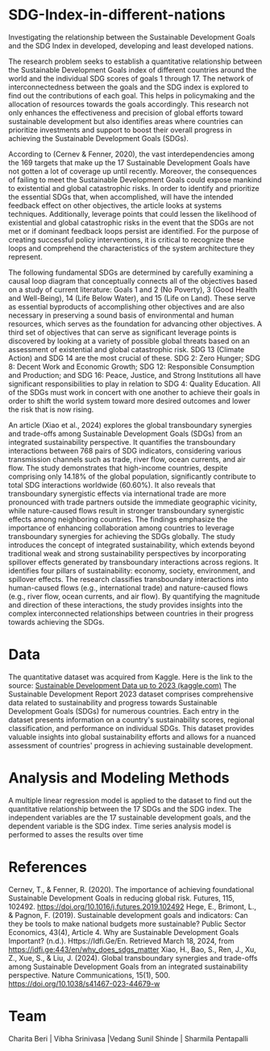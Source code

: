 # SDG-Index-in-different-nations
Investigating the relationship between the Sustainable Development Goals and the SDG Index in developed, developing and least developed nations.

The research problem seeks to establish a quantitative relationship between the Sustainable Development Goals index of different countries around the world and the individual SDG scores of goals 1 through 17.
The network of interconnectedness between the goals and the SDG index is explored to find out the contributions of each goal. This helps in policymaking and the allocation of resources towards the goals accordingly. This research not only enhances the effectiveness and precision of global efforts toward sustainable development but also identifies areas where countries can prioritize investments and support to boost their overall progress in achieving the Sustainable Development Goals (SDGs).

According to (Cernev & Fenner, 2020), the vast interdependencies among the 169 targets that make up the 17 Sustainable Development Goals have not gotten a lot of coverage up until recently. Moreover, the consequences of failing to meet the Sustainable Development Goals could expose mankind to existential and global catastrophic risks. In order to identify and prioritize the essential SDGs that, when accomplished, will have the intended feedback effect on other objectives, the article looks at systems techniques. Additionally, leverage points that could lessen the likelihood of existential and global catastrophic risks in the event that the SDGs are not met or if dominant feedback loops persist are identified. For the purpose of creating successful policy interventions, it is critical to recognize these loops and comprehend the characteristics of the system architecture they represent.

The following fundamental SDGs are determined by carefully examining a causal loop diagram that conceptually connects all of the objectives based on a study of current literature: 
Goals 1 and 2 (No Poverty), 3 (Good Health and Well-Being), 14 (Life Below Water), and 15 (Life on Land). These serve as essential byproducts of accomplishing other objectives and are also necessary in preserving a sound basis of environmental and human resources, which serves as the foundation for advancing other objectives. A third set of objectives that can serve as significant leverage points is discovered by looking at a variety of possible global threats based on an assessment of existential and global catastrophic risk. SDG 13 (Climate Action) and SDG 14 are the most crucial of these. SDG 2: Zero Hunger; SDG 8: Decent Work and Economic Growth; SDG 12: Responsible Consumption and Production; and SDG 16: Peace, Justice, and Strong Institutions all have significant responsibilities to play in relation to SDG 4: Quality Education. All of the SDGs must work in concert with one another to achieve their goals in order to shift the world system toward more desired outcomes and lower the risk that is now rising.

An article (Xiao et al., 2024) explores the global transboundary synergies and trade-offs among Sustainable Development Goals (SDGs) from an integrated sustainability perspective. It quantifies the transboundary interactions between 768 pairs of SDG indicators, considering various transmission channels such as trade, river flow, ocean currents, and air flow. The study demonstrates that high-income countries, despite comprising only 14.18% of the global population, significantly contribute to total SDG interactions worldwide (60.60%). It also reveals that transboundary synergistic effects via international trade are more pronounced with trade partners outside the immediate geographic vicinity, while nature-caused flows result in stronger transboundary synergistic effects among neighboring countries. The findings emphasize the importance of enhancing collaboration among countries to leverage transboundary synergies for achieving the SDGs globally.
The study introduces the concept of integrated sustainability, which extends beyond traditional weak and strong sustainability perspectives by incorporating spillover effects generated by transboundary interactions across regions. It identifies four pillars of sustainability: economy, society, environment, and spillover effects. The research classifies transboundary interactions into human-caused flows (e.g.,
international trade) and nature-caused flows (e.g., river flow, ocean currents, and air flow). By quantifying the magnitude and direction of these interactions, the study provides insights into the complex interconnected relationships between countries in their progress towards achieving the SDGs.

 

# Data
The quantitative dataset was acquired from Kaggle.
Here is the link to the source: [Sustainable Development Data up to 2023 (kaggle.com)](https://www.kaggle.com/datasets/sazidthe1/sustainable-development-report)
The Sustainable Development Report 2023 dataset comprises comprehensive data related to sustainability and progress towards Sustainable Development Goals (SDGs) for numerous countries. Each entry in the dataset presents information on a country's sustainability scores, regional classification, and performance on individual SDGs. This dataset provides valuable insights into global sustainability efforts and allows for a nuanced assessment of countries' progress in achieving sustainable development.


# Analysis and Modeling Methods
A multiple linear regression model is applied to the dataset to find out the quantitative relationship between the 17 SDGs and the SDG index.
The independent variables are the 17 sustainable development goals, and the dependent variable is the SDG index.
Time series analysis model is performed to asses the results over time



# References
Cernev, T., & Fenner, R. (2020). The importance of achieving foundational Sustainable Development Goals in reducing global risk. Futures, 115, 102492. https://doi.org/10.1016/j.futures.2019.102492
Hege, E., Brimont, L., & Pagnon, F. (2019). Sustainable development goals and indicators: Can they be tools to make national budgets more sustainable? Public Sector Economics, 43(4), Article 4.
Why are Sustainable Development Goals Important? (n.d.). Https://Idfi.Ge/En. Retrieved March 18, 2024, from https://idfi.ge:443/en/why_does_sdgs_matter
Xiao, H., Bao, S., Ren, J., Xu, Z., Xue, S., & Liu, J. (2024). Global transboundary synergies and trade-offs among Sustainable Development Goals from an integrated sustainability perspective. Nature Communications, 15(1), 500. https://doi.org/10.1038/s41467-023-44679-w

# Team 
Charita Beri | Vibha Srinivasa |Vedang Sunil Shinde | Sharmila Pentapalli



